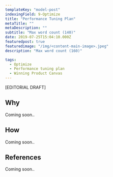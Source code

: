 ```yaml
---
templateKey: "model-post"
indexingField: 9-Optimize
title: "Performance Tuning Plan"
metaTitle: ""
metaDescription: ""
subtitle: "Max word count (140)"
date: 2019-07-25T15:04:10.000Z
featuredpost: true
featuredimage: "/img/<content-main-image>.jpeg"
description: "Max word count (160)"

tags:
  - Optimize
  - Performance tuning plan
  - Winning Product Canvas
---
```


[EDITORIAL DRAFT]
## Why
Coming soon..

## How
Coming soon..

## References
Coming soon..
